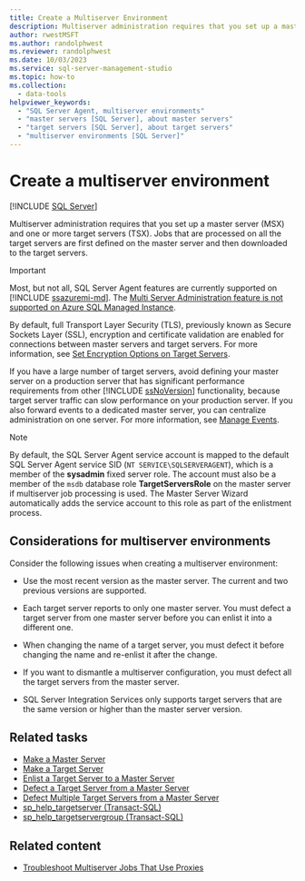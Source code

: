 ```yaml
---
title: Create a Multiserver Environment
description: Multiserver administration requires that you set up a master server (MSX) and one or more target servers (TSX).
author: rwestMSFT
ms.author: randolphwest
ms.reviewer: randolphwest
ms.date: 10/03/2023
ms.service: sql-server-management-studio
ms.topic: how-to
ms.collection:
  - data-tools
helpviewer_keywords:
  - "SQL Server Agent, multiserver environments"
  - "master servers [SQL Server], about master servers"
  - "target servers [SQL Server], about target servers"
  - "multiserver environments [SQL Server]"
---
```

# Create a multiserver environment

[!INCLUDE [SQL Server](../includes/applies-to-version/sqlserver.md)]

Multiserver administration requires that you set up a master server (MSX) and one or more target servers (TSX). Jobs that are processed on all the target servers are first defined on the master server and then downloaded to the target servers.

> [!IMPORTANT]  
> Most, but not all, SQL Server Agent features are currently supported on [!INCLUDE [ssazuremi-md](../includes/ssazuremi-md.md)]. The [Multi Server Administration feature is not supported on Azure SQL Managed Instance](/azure/sql-database/sql-database-managed-instance-transact-sql-information#sql-server-agent).

By default, full Transport Layer Security (TLS), previously known as Secure Sockets Layer (SSL), encryption and certificate validation are enabled for connections between master servers and target servers. For more information, see [Set Encryption Options on Target Servers](set-encryption-options-on-target-servers.md).

If you have a large number of target servers, avoid defining your master server on a production server that has significant performance requirements from other [!INCLUDE [ssNoVersion](../includes/ssnoversion-md.md)] functionality, because target server traffic can slow performance on your production server. If you also forward events to a dedicated master server, you can centralize administration on one server. For more information, see [Manage Events](manage-events.md).

> [!NOTE]  
> By default, the SQL Server Agent service account is mapped to the default SQL Server Agent service SID (`NT SERVICE\SQLSERVERAGENT`), which is a member of the **sysadmin** fixed server role. The account must also be a member of the `msdb` database role **TargetServersRole** on the master server if multiserver job processing is used. The Master Server Wizard automatically adds the service account to this role as part of the enlistment process.

## Considerations for multiserver environments

Consider the following issues when creating a multiserver environment:

- Use the most recent version as the master server. The current and two previous versions are supported.

- Each target server reports to only one master server. You must defect a target server from one master server before you can enlist it into a different one.

- When changing the name of a target server, you must defect it before changing the name and re-enlist it after the change.

- If you want to dismantle a multiserver configuration, you must defect all the target servers from the master server.

- SQL Server Integration Services only supports target servers that are the same version or higher than the master server version.

## Related tasks

- [Make a Master Server](make-a-master-server.md)
- [Make a Target Server](make-a-target-server.md)
- [Enlist a Target Server to a Master Server](enlist-a-target-server-to-a-master-server.md)
- [Defect a Target Server from a Master Server](defect-a-target-server-from-a-master-server.md)
- [Defect Multiple Target Servers from a Master Server](defect-multiple-target-servers-from-a-master-server.md)
- [sp_help_targetserver (Transact-SQL)](/sql/relational-databases/system-stored-procedures/sp-help-targetserver-transact-sql)
- [sp_help_targetservergroup (Transact-SQL)](/sql/relational-databases/system-stored-procedures/sp-help-targetservergroup-transact-sql)

## Related content

- [Troubleshoot Multiserver Jobs That Use Proxies](troubleshoot-multiserver-jobs-that-use-proxies.md)
